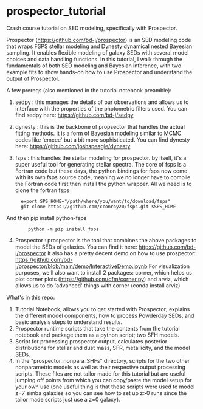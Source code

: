 # prospector_tutorial
Crash course tutorial on SED modeling, specifically with Prospector. 


Prospector (https://github.com/bd-j/prospector) is an SED modeling code that wraps FSPS stellar modeling and Dynesty dynamical nested Bayesian sampling. 
It enables flexible modeling of galaxy SEDs with several model choices and data handling functions. 
In this tutorial, I walk through the fundamentals of both SED modeling and Bayesian inference, with two example fits to show hands-on how to use Prospector 
and understand the output of Prospector. 


A few prereqs (also mentioned in the tutorial notebook preamble):

1. sedpy : this manages the details of our observations and allows us to interface with the properties of the photometric filters used. You can find sedpy here: https://github.com/bd-j/sedpy

2. dynesty : this is the backbone of propsector that handles the actual fitting methods. It is a form of Bayesian modeling similar to MCMC codes like 'emcee' but a bit more sophisticated. You can find dynesty here: https://github.com/joshspeagle/dynesty

3. fsps : this handles the stellar modeling for prospector. by itself, it's a super useful tool for generating stellar spectra. The core of fsps is a Fortran code but these days, the python bindings for fsps now come with its own fsps source code, meaning we no longer have to compile the Fortran code first then install the python wrapper. All we need is to clone the fortran fsps

         export SPS_HOME="/path/where/you/want/to/download/fsps"
         git clone https://github.com/cconroy20/fsps.git $SPS_HOME
And then pip install python-fsps

            python -m pip install fsps

4. Prospector : prospector is the tool that combines the above packages to model the SEDs of galaxies. You can find it here: https://github.com/bd-j/prospector It also has a pretty decent demo on how to use prospector: https://github.com/bd-j/prospector/blob/main/demo/InteractiveDemo.ipynb
For visualization purposes, we'll also want to install 2 packages: corner, which helps us plot corner plots (https://github.com/dfm/corner.py) and arviz, which allows us to do 'advanced' things with corner (conda install arviz)




What's in this repo:

1. Tutorial Notebook, allows you to get started with Prospector; explains the different model components, how to process Powderday SEDs, and basic analysis steps to understand results.
2. Prospector runtime scripts that take the contents from the tutorial notebook and package them as a python script; two SFH models.
3. Script for processing prospector output, calculates posterior distributions for stellar and dust mass, SFR, metallicity, and the model SEDs. 
4. In the "prospector_nonpara_SHFs" directory, scripts for the two other nonparametric models as well as their respective output processing scripts. These files are not tailor made for this tutorial but are useful jumping off points from which you can copy/paste the model setup for your own use (one useful thing is that these scripts were used to model z=7 simba galaxies so you can see how to set up z>0 runs since the tailor made scripts just use a z=0 galaxy).